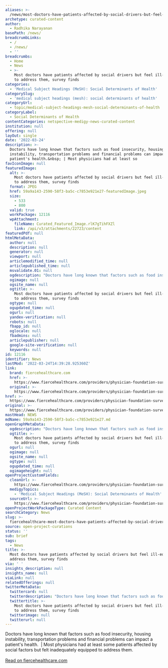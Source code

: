 ```yaml
---
aliases: >-
  /news/most-doctors-have-patients-affected-by-social-drivers-but-feel-ill-equipped-to-address-them-survey-finds
archetype: curated-content
author:
  - Radhika Narayanan
basePath: /news/
breadcrumbLinks:
  - /
  - /news/
  - ''
breadcrumbs:
  - Home
  - News
  - >-
    Most doctors have patients affected by social drivers but feel ill-equipped
    to address them, survey finds
categories:
  - 'Medical Subject Headings (MeSH): Social Determinants of Health'
categorySlug:
  - 'medical subject headings (mesh): social determinants of health'
categoryUrl:
  - topic/medical-subject-headings-mesh-social-determinants-of-health
categoryLabel:
  - Social Determinants of Health
contentCategories: netspective-medigy-news-curated-content
institution: null
offering: null
layOut: single
date: '2022-03-24'
description: >-
  Doctors have long known that factors such as food insecurity, housing
  instability, transportation problems and financial problems can impact a
  patient's health.&nbsp; | Most physicians had at least so
favIconImage: null
featuredImage:
  alt: >-
    Most doctors have patients affected by social drivers but feel ill-equipped
    to address them, survey finds
  format: JPEG
  href: 59a9a143-2590-58f3-ba5c-c7853e921e27-featuredImage.jpeg
  size:
    - 533
    - 800
  valid: true
  workPackage: 12116
  wpAttachment:
    fileName: Curated_Featured_Image.rlK7gTihFXZl
    link: /api/v3/attachments/22723/content
featuredPdf: null
htmlMetaData:
  author: null
  description: null
  generator: null
  viewport: null
  articlemodified_time: null
  articlepublished_time: null
  msvalidate.01: null
  ogdescription: "Doctors have long known that factors such as food insecurity, housing instability, transportation problems and financial problems can impact a patient's health.\_"
  ogimage: null
  ogsite_name: null
  ogtitle: >-
    Most doctors have patients affected by social drivers but feel ill-equipped
    to address them, survey finds
  ogtype: null
  ogupdated_time: null
  ogurl: null
  yandex-verification: null
  robots: null
  fbapp_id: null
  oglocale: null
  fbadmins: null
  articlepublisher: null
  google-site-verification: null
  keywords: null
id: 12116
identifier: News
lastMod: '2022-03-24T14:39:28.925360Z'
link:
  brand: fiercehealthcare.com
  href: >-
    https://www.fiercehealthcare.com/providers/physician-foundation-survey-addressing-social-determinants-health
  original: >-
    https://www.fiercehealthcare.com/providers/physician-foundation-survey-addressing-social-determinants-health
href: >-
  https://www.fiercehealthcare.com/providers/physician-foundation-survey-addressing-social-determinants-health
original: >-
  https://www.fiercehealthcare.com/providers/physician-foundation-survey-addressing-social-determinants-health
mastHead: NEWS
mdName: 59a9a143-2590-58f3-ba5c-c7853e921e27.md
openGraphMetaData:
  ogdescription: "Doctors have long known that factors such as food insecurity, housing instability, transportation problems and financial problems can impact a patient's health.\_"
  ogtitle: >-
    Most doctors have patients affected by social drivers but feel ill-equipped
    to address them, survey finds
  ogurl: null
  ogimage: null
  ogsite_name: null
  ogtype: null
  ogupdated_time: null
  ogimageheight: null
openProjectCustomFields:
  cleanUrl: >-
    https://www.fiercehealthcare.com/providers/physician-foundation-survey-addressing-social-determinants-health
  medigyTopics:
    - 'Medical Subject Headings (MeSH): Social Determinants of Health'
  sourceUrl: >-
    https://www.fiercehealthcare.com/providers/physician-foundation-survey-addressing-social-determinants-health
openProjectWorkPackageType: Curated Content
searchCategory: News
slug: >-
  fiercehealthcare-most-doctors-have-patients-affected-by-social-drivers-but-feel-ill-equipped-to-address-them-survey-finds
source: open-project-curations
status: ''
sub: brief
tags:
  - News
title: >-
  Most doctors have patients affected by social drivers but feel ill-equipped to
  address them, survey finds
via: ' '
insights_description: null
insights_name: null
viaLink: null
relatedOfferings: null
twitterMetaData:
  twittercard: null
  twitterdescription: "Doctors have long known that factors such as food insecurity, housing instability, transportation problems and financial problems can impact a patient's health.\_"
  twittertitle: >-
    Most doctors have patients affected by social drivers but feel ill-equipped
    to address them, survey finds
  twitterimage: null
  twitterurl: null
---
```

<p>Doctors have long known that factors such as food insecurity, housing instability, transportation problems and financial problems can impact a patient's health.&nbsp; | Most physicians had at least some patients affected by social factors but felt inadequately equipped to address them.<br><br><a href="https://www.fiercehealthcare.com/providers/physician-foundation-survey-addressing-social-determinants-health">Read on fiercehealthcare.com</a></p>